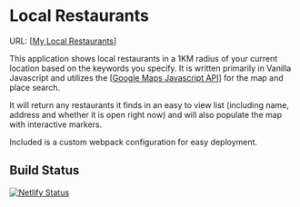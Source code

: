 # Local Restaurants

URL: [[My Local Restaurants](https://localrestvanjs.netlify.app/)]

This application shows local restaurants in a 1KM radius of your current location based on the keywords you specify. It is written primarily in Vanilla Javascript and utilizes the [[Google Maps Javascript API](https://developers.google.com/maps/documentation/javascript/overview)] for the map and place search. 

It will return any restaurants it finds in an easy to view list (including name, address and whether it is open right now) and will also populate the map with interactive markers.

Included is a custom webpack configuration for easy deployment.

## Build Status

[![Netlify Status](https://api.netlify.com/api/v1/badges/18977ca3-a308-43e9-97f3-a14ae23a319d/deploy-status)](https://app.netlify.com/sites/localrestvanjs/deploys)
